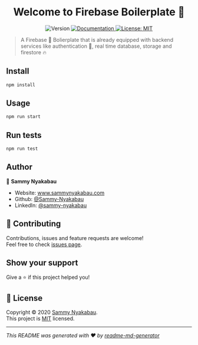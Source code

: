 <h1 align="center">Welcome to Firebase Boilerplate 👋</h1>
<p align="center">
  <img alt="Version" src="https://img.shields.io/badge/version-0.1.0-blue.svg?cacheSeconds=2592000" />
  <a href="https://github.com/Sammy-Nyakabau/React-Firebase-Boilerplate/blob/master/README.md" target="_blank">
    <img alt="Documentation" src="https://img.shields.io/badge/documentation-yes-brightgreen.svg" />
  </a>
  <a href="https://github.com/Sammy-Nyakabau/React-Firebase-Boilerplate/blob/master/LICENSE" target="_blank">
    <img alt="License: MIT" src="https://img.shields.io/badge/License-MIT-yellow.svg" />
  </a>
</p>

> A Firebase :ledger: Bolierplate that is already equipped with backend services like authentication :key:, real time database, storage and firestore :fire:

## Install

```sh
npm install
```

## Usage

```sh
npm run start
```

## Run tests

```sh
npm run test
```

## Author

👤 **Sammy Nyakabau**

* Website: www.sammynyakabau.com
* Github: [@Sammy-Nyakabau](https://github.com/Sammy-Nyakabau)
* LinkedIn: [@sammy-nyakabau](https://linkedin.com/in/sammy-nyakabau)

## 🤝 Contributing

Contributions, issues and feature requests are welcome!<br />Feel free to check [issues page](https://github.com/Sammy-Nyakabau/React-Firebase-Boilerplate/issues). 

## Show your support

Give a ⭐️ if this project helped you!

## 📝 License

Copyright © 2020 [Sammy Nyakabau](https://github.com/Sammy-Nyakabau).<br />
This project is [MIT](https://github.com/Sammy-Nyakabau/React-Firebase-Boilerplate/blob/master/LICENSE) licensed.

***
_This README was generated with ❤️ by [readme-md-generator](https://github.com/kefranabg/readme-md-generator)_